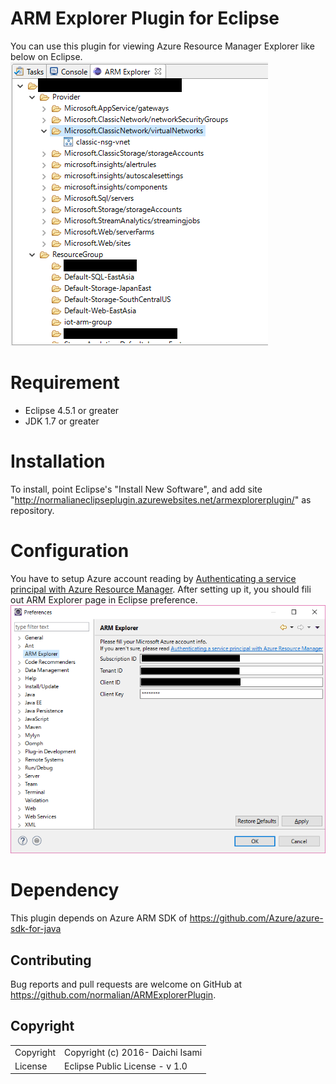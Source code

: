 # ARM Explorer Plugin for Eclipse
You can use this plugin for viewing Azure Resource Manager Explorer like below on Eclipse.
![Azure Explorer overview](https://github.com/normalian/ARMExplorerPlugin/blob/master/media/readme/ARMExplorerEclipsePluginOverview.PNG "Azure Explorer overview")

# Requirement
- Eclipse 4.5.1 or greater
- JDK 1.7 or greater

# Installation
To install, point Eclipse's "Install New Software", and add site "http://normalianeclipseplugin.azurewebsites.net/armexplorerplugin/" as repository.

# Configuration

You have to setup Azure account reading by [Authenticating a service principal with Azure Resource Manager](https://azure.microsoft.com/documentation/articles/resource-group-authenticate-service-principal). After setting up it, you should fili out ARM Explorer page in Eclipse preference.
![Azure Explorer Configuration](https://github.com/normalian/ARMExplorerPlugin/blob/master/media/readme/ARMExplorerEclipsePluginConfiguration.png "Azure Explorer Configuration")

# Dependency

This plugin depends on Azure ARM SDK of https://github.com/Azure/azure-sdk-for-java

## Contributing

Bug reports and pull requests are welcome on GitHub at https://github.com/normalian/ARMExplorerPlugin.

## Copyright

<table>
  <tr>
    <td>Copyright</td><td>Copyright (c) 2016- Daichi Isami</td>
  </tr>
  <tr>
    <td>License</td><td>Eclipse Public License - v 1.0</td>
  </tr>
</table>
